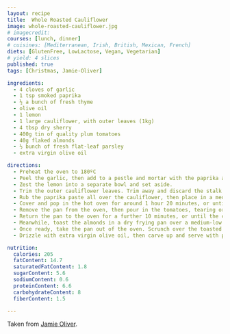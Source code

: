 ```yaml
---
layout: recipe
title:  Whole Roasted Cauliflower
image: whole-roasted-cauliflower.jpg
# imagecredit:
courses: [lunch, dinner]
# cuisines: [Mediterranean, Irish, British, Mexican, French]
diets: [GlutenFree, LowLactose, Vegan, Vegetarian]
# yield: 4 slices
published: true
tags: [Christmas, Jamie-Oliver]

ingredients:
  - 4 cloves of garlic
  - 1 tsp smoked paprika
  - ½ a bunch of fresh thyme
  - olive oil
  - 1 lemon
  - 1 large cauliflower, with outer leaves (1kg)
  - 4 tbsp dry sherry
  - 400g tin of quality plum tomatoes
  - 40g flaked almonds
  - ½ bunch of fresh flat-leaf parsley
  - extra virgin olive oil

directions:
  - Preheat the oven to 180ºC
  - Peel the garlic, then add to a pestle and mortar with the paprika and half the thyme leaves. Bash well to a rough paste, then muddle in 2 tablespoons of olive oil and season.
  - Zest the lemon into a separate bowl and set aside.
  - Trim the outer cauliflower leaves. Trim away and discard the stalk so the cauliflower can sit flat, then cut a cross into the base.
  - Rub the paprika paste all over the cauliflower, then place in a medium casserole pan. Drizzle over the sherry and squeeze the lemon juice on top.
  - Cover and pop in the hot oven for around 1 hour 20 minutes, or until tender, removing the lid for the final 20 minutes.
  - Remove the pan from the oven, then pour in the tomatoes, tearing or slicing them up into chunks. Sprinkle over the lemon zest and pick over the remaining thyme leaves.
  - Return the pan to the oven for a further 10 minutes, or until the cauliflower is golden.
  - Meanwhile, toast the almonds in a dry frying pan over a medium-low heat until golden, then leave to cool.
  - Once ready, take the pan out of the oven. Scrunch over the toasted almonds, then pick, roughly chop and scatter the parsley leaves on top.
  - Drizzle with extra virgin olive oil, then carve up and serve with pilaf rice and steamed greens, or as part of a bigger spread.

nutrition:
  calories: 205
  fatContent: 14.7
  saturatedFatContent: 1.8
  sugarContent: 5.6
  sodiumContent: 0.6
  proteinContent: 6.6
  carbohydrateContent: 8
  fiberContent: 1.5

---
```


Taken from [Jamie Oliver](https://www.jamieoliver.com/recipes/vegetables-recipes/whole-roasted-cauliflower/).
